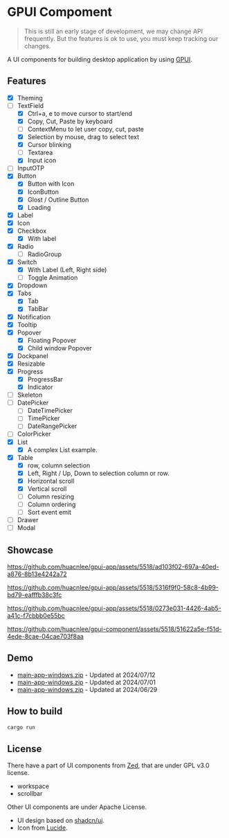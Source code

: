 # GPUI Compoment

> This is still an early stage of development, we may change API frequently.
> But the features is ok to use, you must keep tracking our changes.

A UI components for building desktop application by using [GPUI](https://gpui.rs).

## Features

- [x] Theming
- [ ] TextField
  - [x] Ctrl+a, e to move cursor to start/end
  - [x] Copy, Cut, Paste by keyboard
  - [ ] ContextMenu to let user copy, cut, paste
  - [x] Selection by mouse, drag to select text
  - [x] Cursor blinking
  - [ ] Textarea
  - [x] Input icon
- [ ] InputOTP
- [x] Button
  - [x] Button with Icon
  - [x] IconButton
  - [x] Glost / Outline Button
  - [x] Loading
- [x] Label
- [x] Icon
- [x] Checkbox
  - [x] With label
- [x] Radio
  - [ ] RadioGroup
- [x] Switch
  - [x] With Label (Left, Right side)
  - [ ] Toggle Animation
- [x] Dropdown
- [x] Tabs
  - [x] Tab
  - [x] TabBar
- [x] Notification
- [x] Tooltip
- [x] Popover
  - [x] Floating Popover
  - [x] Child window Popover
- [x] Dockpanel
- [x] Resizable
- [x] Progress
  - [x] ProgressBar
  - [x] Indicator
- [ ] Skeleton
- [ ] DatePicker
  - [ ] DateTimePicker
  - [ ] TimePicker
  - [ ] DateRangePicker
- [ ] ColorPicker
- [x] List
  - [x] A complex List example.
- [x] Table
  - [x] row, column selection
  - [x] Left, Right / Up, Down to selection column or row.
  - [x] Horizontal scroll
  - [x] Vertical scroll
  - [ ] Column resizing
  - [ ] Column ordering
  - [ ] Sort event emit
- [ ] Drawer
- [ ] Modal

## Showcase

<https://github.com/huacnlee/gpui-app/assets/5518/ad103f02-697a-40ed-a876-8b13e4242a72>

<https://github.com/huacnlee/gpui-app/assets/5518/5316f9f0-58c8-4b99-bd79-eafffb38c3fc>

<https://github.com/huacnlee/gpui-app/assets/5518/0273e031-4426-4ab5-a41c-f7cbbb0e55bc>

<https://github.com/huacnlee/gpui-component/assets/5518/51622a5e-f51d-4ede-8cae-04cae703f8aa>

## Demo

- [main-app-windows.zip](https://github.com/user-attachments/files/16195804/main-app.zip) - Updated at 2024/07/12
- [main-app-windows.zip](https://github.com/user-attachments/files/16049565/main-app.zip) - Updated at 2024/07/01
- [main-app-windows.zip](https://github.com/user-attachments/files/16039599/main-app.zip) - Updated at 2024/06/29

## How to build

```bash
cargo run
```

## License

There have a part of UI components from [Zed](https://github.com/zed-industries/zed/tree/main/crates/ui), that are under GPL v3.0 license.

- workspace
- scrollbar

Other UI components are under Apache License.

- UI design based on [shadcn/ui](https://ui.shadcn.com).
- Icon from [Lucide](https://lucide.dev).
